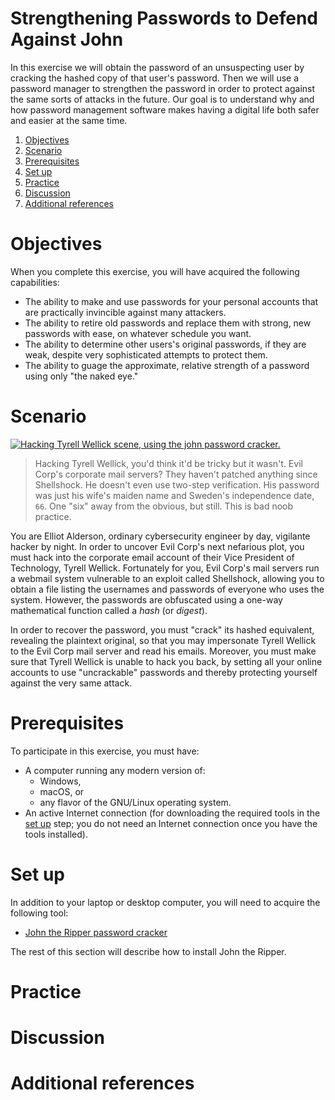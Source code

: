 # Strengthening Passwords to Defend Against John

In this exercise we will obtain the password of an unsuspecting user by cracking the hashed copy of that user's password. Then we will use a password manager to strengthen the password in order to protect against the same sorts of attacks in the future. Our goal is to understand why and how password management software makes having a digital life both safer and easier at the same time.

1. [Objectives](#objectives)
1. [Scenario](#scenario)
1. [Prerequisites](#prerequisites)
1. [Set up](#set-up)
1. [Practice](#practice)
1. [Discussion](#discussion)
1. [Additional references](#additional-references)

# Objectives

When you complete this exercise, you will have acquired the following capabilities:

* The ability to make and use passwords for your personal accounts that are practically invincible against many attackers.
* The ability to retire old passwords and replace them with strong, new passwords with ease, on whatever schedule you want.
* The ability to determine other users's original passwords, if they are weak, despite very sophisticated attempts to protect them.
* The ability to guage the approximate, relative strength of a password using only "the naked eye."

# Scenario

[![Hacking Tyrell Wellick scene, using the `john` password cracker.](https://web.archive.org/web/20161213025246/https://hackertarget.com/mrrobot/wget-shellshock-john.png)](Mr.%20Robot%20S01E02%20-%20Hacking%20Tyrell%20Wellick.mp4%20README.md)

> Hacking Tyrell Wellick, you'd think it'd be tricky but it wasn't. Evil Corp's corporate mail servers? They haven't patched anything since Shellshock. He doesn't even use two-step verification. His password was just his wife's maiden name and Sweden's independence date, `66`. One "six" away from the obvious, but still. This is bad noob practice.

You are Elliot Alderson, ordinary cybersecurity engineer by day, vigilante hacker by night. In order to uncover Evil Corp's next nefarious plot, you must hack into the corporate email account of their Vice President of Technology, Tyrell Wellick. Fortunately for you, Evil Corp's mail servers run a webmail system vulnerable to an exploit called Shellshock, allowing you to obtain a file listing the usernames and passwords of everyone who uses the system. However, the passwords are obfuscated using a one-way mathematical function called a *hash* (or *digest*).

In order to recover the password, you must "crack" its hashed equivalent, revealing the plaintext original, so that you may impersonate Tyrell Wellick to the Evil Corp mail server and read his emails. Moreover, you must make sure that Tyrell Wellick is unable to hack you back, by setting all your online accounts to use "uncrackable" passwords and thereby protecting yourself against the very same attack.

# Prerequisites

To participate in this exercise, you must have:

* A computer running any modern version of:
    * Windows,
    * macOS, or
    * any flavor of the GNU/Linux operating system.
* An active Internet connection (for downloading the required tools in the [set up](#set-up) step; you do not need an Internet connection once you have the tools installed).

# Set up

In addition to your laptop or desktop computer, you will need to acquire the following tool:

* [John the Ripper password cracker](http://www.openwall.com/john/)

The rest of this section will describe how to install John the Ripper.

# Practice

# Discussion

# Additional references
